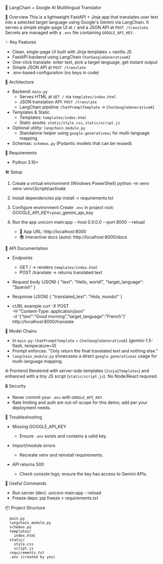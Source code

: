  
🚀 LangChain + Google AI Multilingual Translator

📘 Overview
This is a lightweight FastAPI + Jinja app that translates user text into a selected target language using Google's Gemini via LangChain.
It serves a simple single-page UI at `/` and a JSON API at `POST /translate`.
Secrets are managed with a `.env` file containing `GOOGLE_API_KEY`.

✨ Key Features
- Clean, single-page UI built with Jinja templates + vanilla JS
- FastAPI backend using LangChain `ChatGoogleGenerativeAI`
- One-click translate: enter text, pick a target language, get instant output
- Simple JSON API at `POST /translate`
- .env-based configuration (no keys in code)

🧱 Architecture
- Backend: `main.py`
  - Serves HTML at `GET /` via `templates/index.html`
  - JSON translation API: `POST /translate`
  - LangChain pipeline: `ChatPromptTemplate` → `ChatGoogleGenerativeAI`
- Templates & Static
  - Templates: `templates/index.html`
  - Static assets: `static/style.css`, `static/script.js`
- Optional utility: `langchain_module.py`
  - Standalone helper using `google.generativeai` for multi-language mapping
- Schemas: `schemas.py` (Pydantic models that can be reused)

🧩 Requirements
- Python 3.10+

🛠️ Setup
1) Create a virtual environment (Windows PowerShell)
   python -m venv venv
   venv\Scripts\activate

2) Install dependencies
   pip install -r requirements.txt

3) Configure environment
   Create `.env` in project root:
   GOOGLE_API_KEY=your_gemini_api_key

4) Run the app
   uvicorn main:app --host 0.0.0.0 --port 8000 --reload

   - 🔗 App URL: http://localhost:8000
   - 📚 Interactive docs (auto): http://localhost:8000/docs

📡 API Documentation
- Endpoints
  - GET / → renders `templates/index.html`
  - POST /translate → returns translated text

- Request body (JSON)
  {
    "text": "Hello, world!",
    "target_language": "Spanish"
  }

- Response (JSON)
  {
    "translated_text": "Hola, mundo!"
  }

- cURL example
  curl -X POST \
    -H "Content-Type: application/json" \
    -d '{"text":"Good morning","target_language":"French"}' \
    http://localhost:8000/translate

🧠 Model Chains
- In `main.py`: `ChatPromptTemplate` + `ChatGoogleGenerativeAI` (gemini-1.5-flash, temperature=0)
- Prompt enforces: "Only return the final translated text and nothing else."
- `langchain_module.py` showcases a direct `google.generativeai` usage for multi-language mapping.

🌐 Frontend
Rendered with server-side templates (`Jinja2Templates`) and enhanced with a tiny JS script (`static/script.js`). No Node/React required.

🔒 Security
- Never commit your `.env` with `GOOGLE_API_KEY`.
- Rate limiting and auth are out-of-scope for this demo; add per your deployment needs.

🧰 Troubleshooting
- Missing GOOGLE_API_KEY
  - Ensure `.env` exists and contains a valid key.

- Import/module errors
  - Recreate venv and reinstall requirements.

- API returns 500
  - Check console logs; ensure the key has access to Gemini APIs.

📎 Useful Commands
- Run server (dev):
  uvicorn main:app --reload
- Freeze deps:
  pip freeze > requirements.txt

📦 Project Structure
```
  main.py
  langchain_module.py
  schemas.py
  templates/
    index.html
  static/
    style.css
    script.js
  requirements.txt
  .env (created by you)
```
